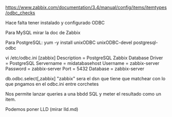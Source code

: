 https://www.zabbix.com/documentation/3.4/manual/config/items/itemtypes/odbc_checks

Hace falta tener instalado y configurado ODBC

Para MySQL mirar la doc de Zabbix

Para PostgreSQL:
yum -y install unixODBC unixODBC-devel postgresql-odbc

vi /etc/odbc.ini
[zabbix]
Description = PostgreSQL Zabbix Database
Driver      = PostgreSQL
Servername  = midatabasehost
Username    = zabbix-server
Password    = zabbix-server
Port        = 5432
Database    = zabbix-server


db.odbc.select[<unique short description>,zabbix]
  "zabbix" sera el dsn que tiene que matchear con lo que pngamos en el odbc.ini entre corchetes

Nos permite lanzar queries a una bbdd SQL y meter el resultado como un item.

Podemos poner LLD (mirar lld.md)
